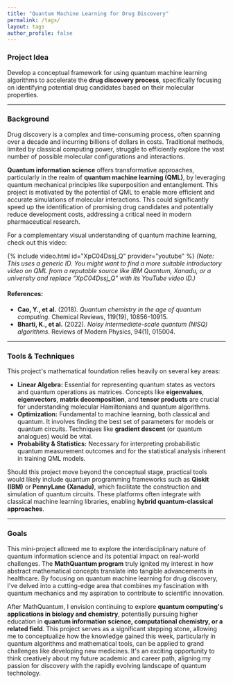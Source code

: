 ```yaml
---
title: "Quantum Machine Learning for Drug Discovery"
permalink: /tags/
layout: tags
author_profile: false
---
```


### Project Idea

Develop a conceptual framework for using quantum machine learning algorithms to accelerate the **drug discovery process**, specifically focusing on identifying potential drug candidates based on their molecular properties.

---

### Background

Drug discovery is a complex and time-consuming process, often spanning over a decade and incurring billions of dollars in costs. Traditional methods, limited by classical computing power, struggle to efficiently explore the vast number of possible molecular configurations and interactions.

**Quantum information science** offers transformative approaches, particularly in the realm of **quantum machine learning (QML)**, by leveraging quantum mechanical principles like superposition and entanglement. This project is motivated by the potential of QML to enable more efficient and accurate simulations of molecular interactions. This could significantly speed up the identification of promising drug candidates and potentially reduce development costs, addressing a critical need in modern pharmaceutical research.

For a complementary visual understanding of quantum machine learning, check out this video:

{% include video.html id="XpC04Dssj_Q" provider="youtube" %}
*(Note: This uses a generic ID. You might want to find a more suitable introductory video on QML from a reputable source like IBM Quantum, Xanadu, or a university and replace "XpC04Dssj_Q" with its YouTube video ID.)*

#### References:

* **Cao, Y., et al.** (2018). *Quantum chemistry in the age of quantum computing*. Chemical Reviews, 119(19), 10856-10915.
* **Bharti, K., et al.** (2022). *Noisy intermediate-scale quantum (NISQ) algorithms*. Reviews of Modern Physics, 94(1), 015004.

---

### Tools & Techniques

This project's mathematical foundation relies heavily on several key areas:

* **Linear Algebra:** Essential for representing quantum states as vectors and quantum operations as matrices. Concepts like **eigenvalues**, **eigenvectors**, **matrix decomposition**, and **tensor products** are crucial for understanding molecular Hamiltonians and quantum algorithms.
* **Optimization:** Fundamental to machine learning, both classical and quantum. It involves finding the best set of parameters for models or quantum circuits. Techniques like **gradient descent** (or quantum analogues) would be vital.
* **Probability & Statistics:** Necessary for interpreting probabilistic quantum measurement outcomes and for the statistical analysis inherent in training QML models.

Should this project move beyond the conceptual stage, practical tools would likely include quantum programming frameworks such as **Qiskit (IBM)** or **PennyLane (Xanadu)**, which facilitate the construction and simulation of quantum circuits. These platforms often integrate with classical machine learning libraries, enabling **hybrid quantum-classical approaches**.

---

### Goals

This mini-project allowed me to explore the interdisciplinary nature of quantum information science and its potential impact on real-world challenges. The **MathQuantum program** truly ignited my interest in how abstract mathematical concepts translate into tangible advancements in healthcare. By focusing on quantum machine learning for drug discovery, I've delved into a cutting-edge area that combines my fascination with quantum mechanics and my aspiration to contribute to scientific innovation.

After MathQuantum, I envision continuing to explore **quantum computing's applications in biology and chemistry**, potentially pursuing higher education in **quantum information science, computational chemistry, or a related field**. This project serves as a significant stepping stone, allowing me to conceptualize how the knowledge gained this week, particularly in quantum algorithms and mathematical tools, can be applied to grand challenges like developing new medicines. It's an exciting opportunity to think creatively about my future academic and career path, aligning my passion for discovery with the rapidly evolving landscape of quantum technology.
